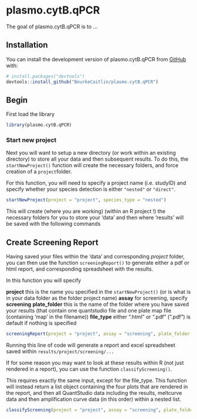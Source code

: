 
<!-- README.md is generated from README.Rmd. Please edit that file -->

# plasmo.cytB.qPCR

<!-- badges: start -->
<!-- badges: end -->

The goal of plasmo.cytB.qPCR is to …

## Installation

You can install the development version of plasmo.cytB.qPCR from
[GitHub](https://github.com/) with:

``` r
# install.packages("devtools")
devtools::install_github("BourkeCaitlin/plasmo.cytB.qPCR")
```

## Begin

First load the library

``` r
library(plasmo.cytB.qPCR)
```

### Start new project

Next you will want to setup a new directory (or work within an existing
directory) to store all your data and then subsequent results. To do
this, the `startNewProject()` function will create the necessary
folders, and force creation of a `project`folder.

For this function, you will need to specify a project name
(i.e. studyID) and specify whether your species detection is either
`"nested"` or `"direct"`.

``` r
startNewProject(project = "project", species_type = "nested")
```

This will create (where you are working) (within an R project !) the
necessary folders for you to store your ‘data’ and then where ‘results’
will be saved with the following commands

## Create Screening Report

Having saved your files within the ‘data’ and corresponding *project*
folder, you can then use the function `screeningReport()` to generate
either a pdf or html report, and corresponding spreadsheet with the
results.

In this function you will specify

**project** this is the name you specified in the `startNewProject()`
(or is what is in your data folder as the folder project name) **assay**
for screening, specify **screening** **plate_folder** this is the name
of the folder where you have saved your results (that contain one
quantstudio file and one plate map file (containing ‘map’ in the
filename)) **file_type** either “.html” or “.pdf” (“.pdf”) is default if
nothing is specified

``` r
screeningReport(project = "project", assay = "screening", plate_folder = "plate1", file_type = ".pdf")
```

Running this line of code will generate a report and excel spreadsheet
saved within `results/project/screening/...`

If for some reason you may want to look at these results within R (not
just rendered in a report), you can use the function
`classifyScreening()`.

This requires exactly the same input, except for the file_type. This
function will instead return a list object containing the four plots
that are rendered in the report, and then all QuantStudio data including
the results, meltcurve data and then amplification curve data (in this
order) within a nested list.

``` r
classifyScreening(project = "project", assay = "screening", plate_folder = "plate1")
```
